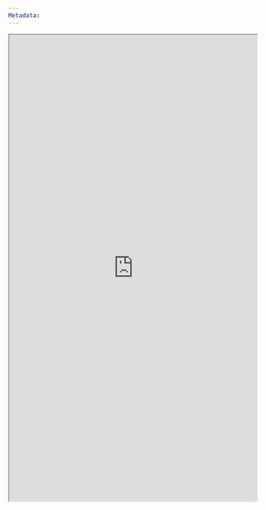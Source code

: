 ```yaml
---
Metadata:
---
```



<iframe
    height = 950
    width = 100%
    padding = 0 0
    margins = 0 0
    src="http://www.npcgenerator.com/"></iframe>
